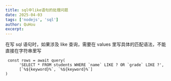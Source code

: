 ```yaml
---
title: sql中like语句的处理问题
date: 2025-04-03
tags: ['nodejs', 'sql']
author: QuHou
excerpt:
---
```


在写 sql 语句时，如果涉及 like 查询，需要在 values 里写具体的匹配语法，不能直接在字符串里写

```nodejs
 const rows = await query(
      'SELECT * FROM students WHERE `name` LIKE ? OR `grade` LIKE ?',
      [`%${keyword}%`, `%${keyword}%`]
)
```
